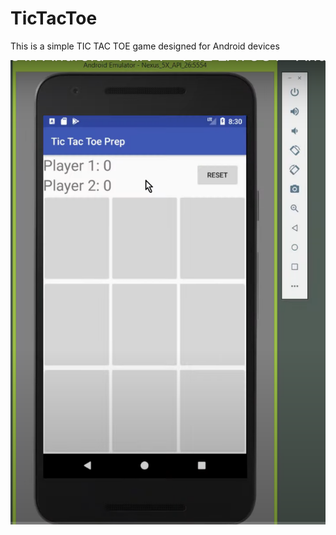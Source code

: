 # TicTacToe
This is a simple TIC TAC TOE game designed for Android devices

![alt text](https://github.com/singh-l/TicTacToe/blob/master/images/app_run.png?raw=true)
